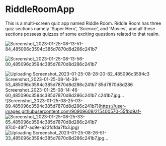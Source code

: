 # RiddleRoomApp

This is a multi-screen quiz app named Riddle Room. Riddle Room has three quiz sections namely 'Super Hero', 'Science', and 'Movies', and all these sections possess quizzes of some exciting questions related to that realm.


![Screenshot_2023-01-25-08-13-51-84_485096c3594c385d7870d8d286c241b7](https://user-images.githubusercontent.com/90909608/215400408-1d43b9ca-f5b4-40aa-a619-bf5676eee0a9.jpg)


![Screenshot_2023-01-25-08-13-56-00_485096c3594c385d7870d8d286c241b7](https://user-images.githubusercontent.com/90909608/215400519-0fed8e4e-087c-4e00-a2a5-ab00e4c83bff.jpg)


![Uploading Screenshot_2023-01-25-08-28-20-82_485096c3594c3
![Screenshot_2023-01-25-08-14-39-53_485096c3594c385d7870d8d286c241b7](https://user-images.githubusercontent.com/90909608/215400520-534c99d0-6e58-443c-9736-6f2071e1327b.jpg)
85d7870d8d286
![Screenshot_2023-01-25-08-14-46-60_485096c3594c385d7870d8d286c241b7](https://user-images.githubusercontent.com/90909608/215400544-076f459d-12c0-43ca-a070-9c20ecafed89.jpg)
c241b7.jpg…]()
![Screenshot_2023-01-25-08-25-03-89_485096c3594c385d7870d8d286c241b7](https://user-images.githubusercontent.com/90909608/215400570-55fbd9af-
![Screenshot_2023-01-25-08-25-33-65_485096c3594c385d7870d8d286c241b7](https://user-images.githubusercontent.com/90909608/215400605-5ffc393b-ec07-4c04-83a9-1fdef0c99e9e.jpg)
87c0-49f7-ac9e-a23fdfda7fb3.jpg)
![Uploading Screenshot_2023-01-25-08-26-51-33_485096c3594c385d7870d8d286c241b7.jpg…]()

